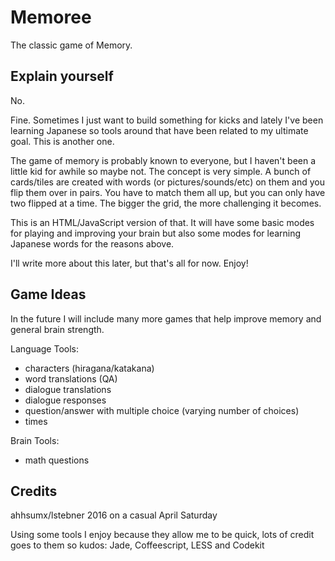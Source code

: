 # Memoree

The classic game of Memory. 

## Explain yourself

No.

Fine. Sometimes I just want to build something for kicks and lately I've been learning Japanese so tools around that have been related to my ultimate goal. This is another one. 

The game of memory is probably known to everyone, but I haven't been a little kid for awhile so maybe not. The concept is very simple. A bunch of cards/tiles are created with words (or pictures/sounds/etc) on them and you flip them over in pairs. You have to match them all up, but you can only have two flipped at a time. The bigger the grid, the more challenging it becomes.

This is an HTML/JavaScript version of that. It will have some basic modes for playing and improving your brain but also some modes for learning Japanese words for the reasons above. 

I'll write more about this later, but that's all for now. Enjoy!

## Game Ideas

In the future I will include many more games that help improve memory and general brain strength. 

Language Tools: 
- characters (hiragana/katakana)
- word translations (QA)
- dialogue translations
- dialogue responses
- question/answer with multiple choice (varying number of choices)
- times

Brain Tools: 
- math questions


## Credits

ahhsumx/lstebner 2016 on a casual April Saturday

Using some tools I enjoy because they allow me to be quick, lots of credit goes to them so kudos: Jade, Coffeescript, LESS and Codekit
